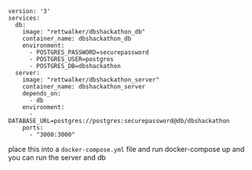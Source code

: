 ```
version: '3'
services:
  db:
    image: "rettwalker/dbshackathon_db"
    container_name: dbshackathon_db
    environment:
      - POSTGRES_PASSWORD=securepassword
      - POSTGRES_USER=postgres
      - POSTGRES_DB=dbshackathon
  server:
    image: "rettwalker/dbshackathon_server"
    container_name: dbshackathon_server
    depends_on:
      - db
    environment:
      - DATABASE_URL=postgres://postgres:securepassword@db/dbshackathon
    ports:
      - "3000:3000"
```
place this into a `docker-compose.yml` file and run docker-compose up and you can run the server and db
